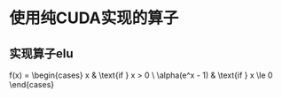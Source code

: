 # 使用纯CUDA实现的算子
## 实现算子elu 
f(x) = \begin{cases}
x & \text{if } x > 0 \\
\alpha(e^x - 1) & \text{if } x \le 0
\end{cases}
